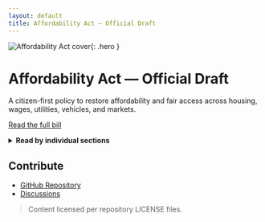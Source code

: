 ```yaml
---
layout: default
title: Affordability Act — Official Draft
---
```


![Affordability Act cover](/assets/header-1280x640.png){: .hero }

# Affordability Act — Official Draft

A citizen-first policy to restore affordability and fair access across housing, wages, utilities, vehicles, and markets.

<!-- Standalone full-bill button -->
<p><a class="btn" href="{{ '/policy/bill-text/' | relative_url }}">Read the full bill</a></p>

<!-- Collapsible list of individual sections -->
<details>
  <summary><strong>Read by individual sections</strong></summary>
  <ul>
    <li><a href="{{ '/policy/sections/01_Foundations_of_Ownership/' | relative_url }}">01 — Foundations of Ownership</a></li>
    <li><a href="{{ '/policy/sections/02_Housing_Land_and_Ownership_Protections/' | relative_url }}">02 — Housing, Land, and Ownership Protections</a></li>
    <li><a href="{{ '/policy/sections/03_Fair_Market_Participation_and_Offer_Integrity/' | relative_url }}">03 — Fair Market Participation & Offer Integrity</a></li>
    <li><a href="{{ '/policy/sections/04_Transportation_Vehicles_and_Ownership_Equity/' | relative_url }}">04 — Transportation, Vehicles, & Ownership Equity</a></li>
    <li><a href="{{ '/policy/sections/05_Taxation_Labor_and_Fiscal_Safeguards/' | relative_url }}">05 — Taxation, Labor, & Fiscal Safeguards</a></li>
    <li><a href="{{ '/policy/sections/06_Enforcement_Compliance_and_Appeals/' | relative_url }}">06 — Enforcement, Compliance, & Appeals</a></li>
    <li><a href="{{ '/policy/sections/07_Integrity_Accountability_and_Global_Fairness/' | relative_url }}">07 — Integrity, Accountability, & Global Fairness</a></li>
  </ul>
</details>

## Contribute
- [GitHub Repository](https://github.com/cFerg/Affordability-Act/)
- [Discussions](https://github.com/cFerg/Affordability-Act/discussions)

> Content licensed per repository LICENSE files.